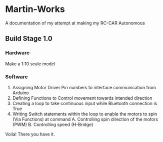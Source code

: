 # Martin-Works
A documentation of my attempt at making my RC-CAR Autonomous

## Build Stage 1.0

### Hardware 
Make a 1:10 scale model

### Software 
1. Assigning Motor Driver Pin numbers to interface communication from Arduino
2. Defining Functions to Control movement towards intended direction
3. Creating a loop to take continuous input while Bluetooth connection is True
4. Writing Switch statements within the loop to enable the motors to spin (Via Functions) at command
    A. Controlling spin direction of the motors (PWM)
    B. Controlling speed (H-Bridge)

Voila! There you have it.
